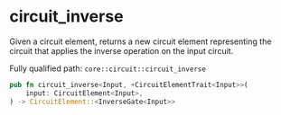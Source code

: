 # circuit_inverse

Given a circuit element, returns a new circuit element representing the circuit that applies the inverse operation on the input circuit.

Fully qualified path: `core::circuit::circuit_inverse`

```rust
pub fn circuit_inverse<Input, +CircuitElementTrait<Input>>(
    input: CircuitElement<Input>,
) -> CircuitElement::<InverseGate<Input>>
```

